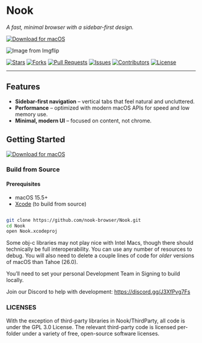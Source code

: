 # Nook
*A fast, minimal browser with a sidebar-first design.*

[![Download for macOS](https://img.shields.io/badge/Download%20for-macOS-000000?style=for-the-badge&logo=apple&logoColor=white)](https://github.com/nook-browser/nook/releases/download/v1.0.2/Nook-v1.0.2.dmg)

![Image from Imgflip](https://github.com/user-attachments/assets/dbfe9e9c-82f5-4f59-a073-b86ea05e5f26)

[![Stars](https://img.shields.io/github/stars/nook-browser/Nook?style=social)](https://github.com/nook-browser/Nook/stargazers)
[![Forks](https://img.shields.io/github/forks/nook-browser/Nook?style=social)](https://github.com/nook-browser/Nook/network/members)
[![Pull Requests](https://img.shields.io/github/issues-pr/nook-browser/Nook)](https://github.com/nook-browser/Nook/pulls)
[![Issues](https://img.shields.io/github/issues/nook-browser/Nook)](https://github.com/nook-browser/Nook/issues)
[![Contributors](https://img.shields.io/github/contributors/nook-browser/Nook)](https://github.com/nook-browser/Nook/graphs/contributors)
[![License](https://img.shields.io/github/license/nook-browser/Nook)](./LICENSE)

---

## Features  

-  **Sidebar-first navigation** – vertical tabs that feel natural and uncluttered.
-  **Performance** – optimized with modern macOS APIs for speed and low memory use.  
-  **Minimal, modern UI** – focused on content, not chrome.  


## Getting Started  
[![Download for macOS](https://img.shields.io/badge/Download%20for-macOS-000000?style=for-the-badge&logo=apple&logoColor=white)](https://github.com/nook-browser/nook/releases/download/v1.0.1/Nook-v1.0.1.dmg)

### Build from Source

#### Prerequisites  
- macOS 15.5+
- [Xcode](https://developer.apple.com/xcode/) (to build from source)
```bash

git clone https://github.com/nook-browser/Nook.git
cd Nook
open Nook.xcodeproj
```

Some obj-c libraries may not play nice with Intel Macs, though there should technically be full interoperability. You can use any number of resources to debug. You will also need to delete a couple lines of code for *older* versions of macOS than Tahoe (26.0).

You’ll need to set your personal Development Team in Signing to build locally.

Join our Discord to help with development: https://discord.gg/J3XfPvg7Fs



### LICENSES
With the exception of third-party libraries in Nook/ThirdParty, all code is under the GPL 3.0 License. The relevant third-party code is licensed per-folder under a variety of free, open-source software licenses.
